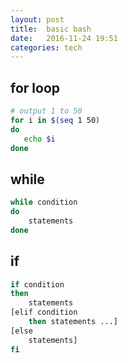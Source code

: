 ```yaml
---
layout: post
title:  basic bash 
date:   2016-11-24 19:51 
categories: tech 
---
```




## for loop

```bash
# output 1 to 50
for i in $(seq 1 50)
do 
   echo $i 
done
```
## while 

```bash
while condition
do
    statements
done
```

## if 

```bash
if condition
then
    statements
[elif condition
    then statements ...]
[else
    statements]
fi
```

